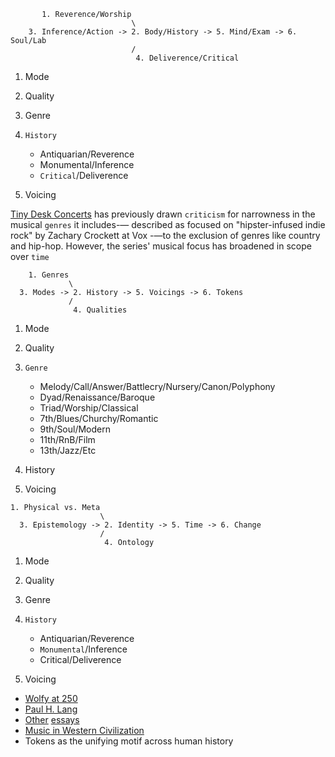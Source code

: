 ```
       1. Reverence/Worship
                           \
    3. Inference/Action -> 2. Body/History -> 5. Mind/Exam -> 6. Soul/Lab
                           /
                            4. Deliverence/Critical
```

1. Mode
2. Quality
3. Genre
4. `History`
   - Antiquarian/Reverence
   - Monumental/Inference
   - `Critical`/Deliverence
     
5. Voicing

[Tiny Desk Concerts](https://en.wikipedia.org/wiki/List_of_Tiny_Desk_Concerts) has previously drawn `criticism` for narrowness in the musical `genres` it includes-— described as focused on "hipster-infused indie rock" by Zachary Crockett at Vox -—to the exclusion of genres like country and hip-hop. However, the series' musical focus has broadened in scope over `time`

```
    1. Genres
             \
  3. Modes -> 2. History -> 5. Voicings -> 6. Tokens
             /
              4. Qualities
```

1. Mode
2. Quality
3. `Genre`
   - Melody/Call/Answer/Battlecry/Nursery/Canon/Polyphony
   - Dyad/Renaissance/Baroque
   - Triad/Worship/Classical
   - 7th/Blues/Churchy/Romantic
   - 9th/Soul/Modern
   - 11th/RnB/Film
   - 13th/Jazz/Etc
     
4. History
5. Voicing



```
1. Physical vs. Meta
                    \
  3. Epistemology -> 2. Identity -> 5. Time -> 6. Change
                    /
                     4. Ontology
```
1. Mode
2. Quality
3. Genre
4. `History`
   - Antiquarian/Reverence
   - `Monumental`/Inference
   - Critical/Deliverence
     
5. Voicing
   
- [Wolfy at 250](https://github.com/muzaale/muzaale.github.io/blob/main/bwv/music_mozart200.pdf)
- [Paul H. Lang](https://github.com/muzaale/muzaale.github.io/blob/main/bwv/music_paulhenrylang.pdf)
- [Other](https://github.com/muzaale/muzaale.github.io/blob/main/bwv/music_bach300.pdf) [essays](https://github.com/muzaale/muzaale.github.io/blob/main/bwv/music_handel300.pdf)
- [Music in Western Civilization](https://www.amazon.com/Music-Western-Civilization-P-Lang/dp/0393094286?ref_=ast_author_dp)
- Tokens as the unifying motif across human history




